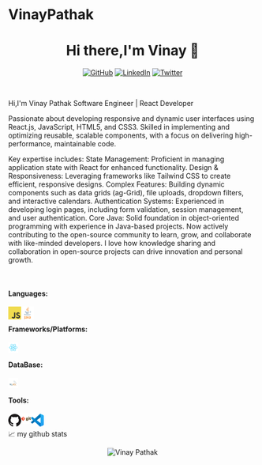 # VinayPathak

<h1 align="center">Hi there,I'm Vinay 👋</h1>

<p align="center">
  <a href="https://github.com/peterthehan">
    <picture>
      <source media="(prefers-color-scheme: dark)" srcset="https://github.com/vinaypathak01">
      <img alt="GitHub" title="GitHub" height="48" width="48" src="https://github.com/vinaypathak01"></picture></a>
  <a href="https://www.linkedin.com/in/vinaypathakk/">
    <img alt="LinkedIn" title="LinkedIn" height="48" width="48" src="https://www.linkedin.com/in/vinaypathakk/"></a>
  <a href="https://twitter.com/the_vinaypathak">
    <img alt="Twitter" title="Twitter" height="48" width="48" src="https://twitter.com/the_vinaypathak"></a>
</p>
<br />


Hi,I'm Vinay Pathak
Software Engineer | React Developer

Passionate about developing responsive and dynamic user interfaces using React.js, JavaScript, HTML5, and CSS3. Skilled in implementing and optimizing reusable, scalable components, with a focus on delivering high-performance, maintainable code.

Key expertise includes:
State Management: Proficient in managing application state with React for enhanced functionality.
Design & Responsiveness: Leveraging frameworks like Tailwind CSS to create efficient, responsive designs.
Complex Features: Building dynamic components such as data grids (ag-Grid), file uploads, dropdown filters, and interactive calendars.
Authentication Systems: Experienced in developing login pages, including form validation, session management, and user authentication.
Core Java: Solid foundation in object-oriented programming with experience in Java-based projects.
Now actively contributing to the open-source community to learn, grow, and collaborate with like-minded developers. I love how knowledge sharing and collaboration in open-source projects can drive innovation and personal growth.


<br />


#### Languages:
<img align="left" alt="JavaScript" width="26px" src="https://raw.githubusercontent.com/github/explore/80688e429a7d4ef2fca1e82350fe8e3517d3494d/topics/javascript/javascript.png" />
<img align="left" alt="Java" width="26px" src="https://raw.githubusercontent.com/github/explore/80688e429a7d4ef2fca1e82350fe8e3517d3494d/topics/java/java.png" />
<br/>  

#### Frameworks/Platforms:
<img align="left" height="20" src="https://raw.githubusercontent.com/github/explore/80688e429a7d4ef2fca1e82350fe8e3517d3494d/topics/react/react.png">  
<br/>  

#### DataBase: 
<img align="left" height="20" src="https://raw.githubusercontent.com/github/explore/80688e429a7d4ef2fca1e82350fe8e3517d3494d/topics/mysql/mysql.png">  
<br/>  


#### Tools:
<img align="left" alt="GitHub" width="26px" src="https://raw.githubusercontent.com/github/explore/78df643247d429f6cc873026c0622819ad797942/topics/github/github.png" />
<img align="left" height="20" src="https://raw.githubusercontent.com/github/explore/80688e429a7d4ef2fca1e82350fe8e3517d3494d/topics/git/git.png">
<img align="left" alt="Visual Studio Code" width="26px" src="https://raw.githubusercontent.com/github/explore/78df643247d429f6cc873026c0622819ad797942/topics/visual-studio-code/visual-studio-code.png" />
<br/>  


📈 my github stats

<p align="center"/> <img src="https://github-readme-stats.vercel.app/api?username=vinaypathak01&show_icons=true&theme=gotham" alt="Vinay Pathak" />
